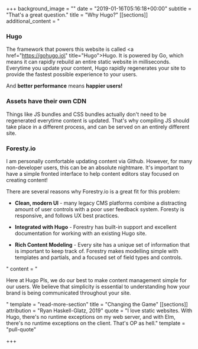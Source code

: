+++
background_image = ""
date = "2019-01-16T05:16:18+00:00"
subtitle = "That's a great question."
title = "Why Hugo?"
[[sections]]
additional_content = "<h3>Hugo</h3><p>The framework that powers this website is called <a href=\"https://gohugo.io\" title=\"Hugo\">Hugo</a>. It is powered by Go, which means it can rapidly rebuild an entire static website in milliseconds. Everytime you update your content, Hugo rapidly regenerates your site to provide the fastest possible experience to your users.</p><p>And <strong>better performance</strong> means <strong>happier users!</strong></p><h3>Assets have their own CDN</h3><p>Things like JS bundles and CSS bundles actually don't need to be regenerated everytime content is updated. That's why compiling JS should take place in a different process, and can be served on an entirely different site.</p><h3>Foresty.io</h3><p>I am personally comfortable updating content via Github. However, for many non-developer users, this can be an absolute nightmare. It's important to have a simple fronted interface to help content editors stay focused on creating content!</p><p>There are several reasons why Forestry.io is a great fit for this problem:</p><ul><li><p><strong>Clean, modern UI</strong> - many legacy CMS platforms combine a distracting amount of user controls with a poor user feedback system. Foresty is responsive, and follows UX best practices.</p></li><li><p><strong>Integrated with Hugo</strong> - Forestry has built-in support and excellent documentation for working with an existing Hugo site.</p></li><li><p><strong>Rich Content Modeling</strong> - Every site has a unique set of information that is important to keep track of. Forestry makes modelling simple with templates and partials, and a focused set of field types and controls.</p></li></ul>"
content = "<p>Here at Hugo Pls, we do our best to make content management simple for our users. We believe that simplicity is essential to understanding how your brand is being communicated throughout your site.</p>"
template = "read-more-section"
title = "Changing the Game"
[[sections]]
attribution = "Ryan Haskell-Glatz, 2019"
quote = "I love static websites. With Hugo, there's no runtime exceptions on my web server, and with Elm, there's no runtime exceptions on the client. That's OP as hell."
template = "pull-quote"

+++
